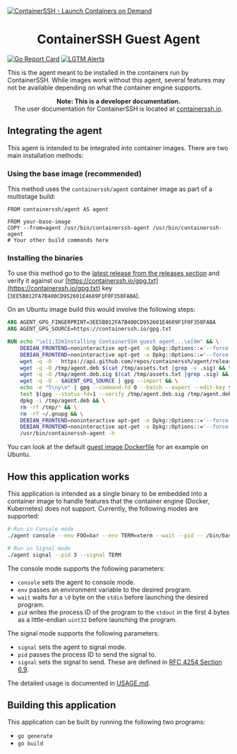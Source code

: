 [![ContainerSSH - Launch Containers on Demand](https://containerssh.github.io/images/logo-for-embedding.svg)](https://containerssh.io/)

<!--suppress HtmlDeprecatedAttribute -->
<h1 align="center">ContainerSSH Guest Agent</h1>

[![Go Report Card](https://goreportcard.com/badge/github.com/containerssh/agent?style=for-the-badge)](https://goreportcard.com/report/github.com/containerssh/agent)
[![LGTM Alerts](https://img.shields.io/lgtm/alerts/github/ContainerSSH/agent?style=for-the-badge)](https://lgtm.com/projects/g/ContainerSSH/agent/)

This is the agent meant to be installed in the containers run by ContainerSSH. While images work without this agent, several features may not be available depending on what the container engine supports. 

<p align="center"><strong>Note: This is a developer documentation.</strong><br />The user documentation for ContainerSSH is located at <a href="https://containerssh.github.io">containerssh.io</a>.</p>

## Integrating the agent

This agent is intended to be integrated into container images. There are two main installation methods:

### Using the base image (recommended)

This method uses the `containerssh/agent` container image as part of a multistage build:

```
FROM containerssh/agent AS agent

FROM your-base-image
COPY --from=agent /usr/bin/containerssh-agent /usr/bin/containerssh-agent
# Your other build commands here
```

### Installing the binaries

To use this method go to the [latest release from the releases section](https://github.com/ContainerSSH/agent/releases) and verify it against our [https://containerssh.io/gpg.txt](https://containerssh.io/gpg.txt) key (`3EE5B012FA7B400CD952601E4689F1F0F358FABA`).

On an Ubuntu image build this would involve the following steps:

```Dockerfile
ARG AGENT_GPG_FINGERPRINT=3EE5B012FA7B400CD952601E4689F1F0F358FABA
ARG AGENT_GPG_SOURCE=https://containerssh.io/gpg.txt

RUN echo "\e[1;32mInstalling ContainerSSH guest agent...\e[0m" && \
    DEBIAN_FRONTEND=noninteractive apt-get -o Dpkg::Options::='--force-confold' update && \
    DEBIAN_FRONTEND=noninteractive apt-get -o Dpkg::Options::='--force-confold' -fuy --allow-downgrades --allow-remove-essential --allow-change-held-packages install gpg && \
    wget -q -O - https://api.github.com/repos/containerssh/agent/releases/latest | grep browser_download_url | grep -e "agent_.*_linux_amd64.deb" | awk ' { print $2 } ' | sed -e 's/"//g' > /tmp/assets.txt && \
    wget -q -O /tmp/agent.deb $(cat /tmp/assets.txt |grep -v .sig) && \
    wget -q -O /tmp/agent.deb.sig $(cat /tmp/assets.txt |grep .sig) && \
    wget -q -O - $AGENT_GPG_SOURCE | gpg --import && \
    echo -e "5\ny\n" | gpg --command-fd 0 --batch --expert --edit-key $AGENT_GPG_FINGERPRINT trust && \
    test $(gpg --status-fd=1 --verify /tmp/agent.deb.sig /tmp/agent.deb | grep VALIDSIG | grep $AGENT_GPG_FINGERPRINT | wc -l) -eq 1 && \
    dpkg -i /tmp/agent.deb && \
    rm -rf /tmp/* && \
    rm -rf ~/.gnupg && \
    DEBIAN_FRONTEND=noninteractive apt-get -o Dpkg::Options::='--force-confold' -fuy --allow-downgrades --allow-remove-essential --allow-change-held-packages remove gpg && \
    DEBIAN_FRONTEND=noninteractive apt-get -o Dpkg::Options::='--force-confold' -y clean && \
    /usr/bin/containerssh-agent -h
```

You can look at the default [guest image Dockerfile](https://github.com/containerssh/guest-image) for an example on Ubuntu.

## How this application works

This application is intended as a single binary to be embedded into a container image to handle features that the container engine (Docker, Kubernetes) does not support. Currently, the following modes are supported:

```bash
# Run in Console mode
./agent console --env FOO=bar --env TERM=xterm --wait --pid -- /bin/bash

# Run in Signal mode
./agent signal --pid 3 --signal TERM
```

The console mode supports the following parameters:

- `console` sets the agent to console mode.
- `env` passes an environment variable to the desired program.
- `wait` waits for a `\0` byte on the `stdin` before launching the desired program.
- `pid` writes the process ID of the program to the `stdout` in the first 4 bytes as a little-endian `uint32` before launching the program.

The signal mode supports the following parameters:

- `signal` sets the agent to signal mode.
- `pid` passes the process ID to send the signal to.
- `signal` sets the signal to send. These are defined in [RFC 4254 Section 6.9](https://tools.ietf.org/html/rfc4254#section-6.9).

The detailed usage is documented in [USAGE.md](USAGE.md).

## Building this application

This application can be built by running the following two programs:

- `go generate`
- `go build `

